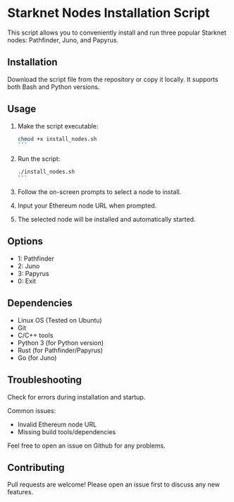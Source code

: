 
# Starknet Nodes Installation Script

This script allows you to conveniently install and run three popular Starknet nodes: Pathfinder, Juno, and Papyrus.

## Installation

Download the script file from the repository or copy it locally. It supports both Bash and Python versions.

## Usage

1. Make the script executable:

   ````bash
   chmod +x install_nodes.sh
   ```

2. Run the script:

   ````bash 
   ./install_nodes.sh
   ```

3. Follow the on-screen prompts to select a node to install.

4. Input your Ethereum node URL when prompted.

5. The selected node will be installed and automatically started.

## Options

- 1: Pathfinder
- 2: Juno 
- 3: Papyrus
- 0: Exit

## Dependencies

- Linux OS (Tested on Ubuntu)
- Git
- C/C++ tools  
- Python 3 (for Python version)
- Rust (for Pathfinder/Papyrus)
- Go (for Juno)

## Troubleshooting

Check for errors during installation and startup. 

Common issues:
- Invalid Ethereum node URL
- Missing build tools/dependencies

Feel free to open an issue on Github for any problems.

## Contributing

Pull requests are welcome! Please open an issue first to discuss any new features.
